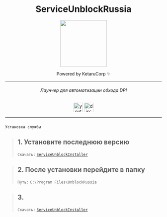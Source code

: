 
<div align="center">

# ServiceUnblockRussia

<img height="150" src="https://i.imgflip.com/65efzo.gif"/>

Powered by KetaruCorp ✨

<hr>

###### Лаунчер для автоматизации обхода DPI
<img src="https://img.shields.io/static/v1?message=Youtube&logo=youtube&label=&color=FF0000&logoColor=white&labelColor=&style=for-the-badge" height="30" alt="youtube logo"/> 
<img src="https://img.shields.io/static/v1?message=Discord&logo=discord&label=&color=5865f2&logoColor=white&labelColor=&style=for-the-badge" height="30" alt="discord logo"/><br>
</h2>
<hr>

<div id="logo">



###
<div align="left">

```
Установка службы
```
> ## 1. Установите последнюю версию 
> ```Скачать:``` [```ServiceUnblockInstaller```](https://github.com/lisikme/ServiceUnblockRussia/releases/tag/Stable)

> ## 2. После установки перейдите в папку
> ```Путь:``` ```C:\Program Files\UnblockRussia```

> ## 3.  
> ```Скачать:``` [```ServiceUnblockInstaller```](https://github.com/lisikme/ServiceUnblockRussia/releases/tag/Stable)